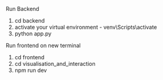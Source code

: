 Run Backend 
1. cd backend
2. activate your virtual environment - venv\Scripts\activate
3. python app.py

Run frontend on new terminal
1. cd frontend
2. cd visualisation_and_interaction
3. npm run dev
